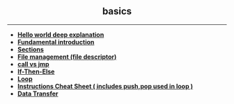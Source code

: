 <h2 align = "center"> basics </h2>

---

- <b> <a href="https://www.youtube.com/watch?v=HgEGAaYdABA&ab_channel=JohnHammond"> Hello world deep explanation </a> </b>
- <b> <a href="https://www.nayuki.io/page/a-fundamental-introduction-to-x86-assembly-programming"> Fundamental introduction </a> </b>
- <b> <a href="https://docs.oracle.com/cd/E19455-01/806-3773/elf-3/index.html"> Sections </a> </b>
- <b> <a href="https://www.tutorialspoint.com/assembly_programming/assembly_file_management.htm"> File management (file descriptor) </a> </b>
- <b> <a href="https://stackoverflow.com/questions/32793117/assembly-call-vs-jmp"> call vs jmp </a> </b>
- <b> <a href="https://en.wikibooks.org/wiki/X86_Disassembly/Branches#If-Then-Else">If-Then-Else</a> </b>
- <b> <a href="https://forum.nasm.us/index.php?topic=2177.0"> Loop </a> </b>
- <b> <a href="https://www.cs.uaf.edu/2005/fall/cs301/support/x86/nasm.html"> Instructions Cheat Sheet ( includes push,pop used in loop ) </a> </b>
- <b> <a href="https://en.wikibooks.org/wiki/X86_Assembly/Data_Transfer"> Data Transfer </a> </b>
